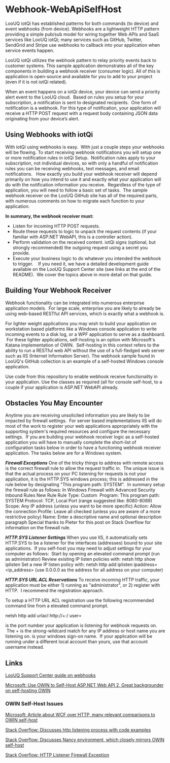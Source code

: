 # Webhook-WebApiSelfHost
LooUQ iotQi has established patterns for both commands (to device) and event webhooks (from device). Webhooks are a lightweight HTTP pattern providing a simple pub/sub model for wiring together Web APIs and SaaS services like LooUQ iotQi; many services such as GitHub, Twitter, SendGrid and Stripe use webhooks to callback into your application when service events happen.

LooUQ iotQi utilizes the webhook pattern to relay priority events back to customer systems.  This sample application demonstrates all of the key components in building a webhook receiver (consumer logic).  All of this is application is open-source and available for you to add to your project (even if it is not iotQi related).

When an event happens on a iotQi device, your device can send a priority alert event to the LooUQ cloud.  Based on rules you setup for your subscription, a notification is sent to designated recipients.  One form of notification is a webhook. For this type of notification, your application will receive a HTTP POST request with a request body containing JSON data originating from your device’s alert.  

## Using Webhooks with iotQi 
With iotQi using webhooks is easy.  With just a couple steps your webhooks will be flowing.
To start receiving webhook notifications you will setup one or more notification rules in iotQi Setup.  Notification rules apply to your subscription, not individual devices, so with only a handful of notification rules you can be receiving webhooks, text messages, and email notifications.
 
How exactly you build your webhook receiver will depend primarily on how you intend to use it and exactly what your application will do with the notification information you receive.  Regardless of the type of application, you will need to follow a basic set of tasks.  The sample webhook receiver on the LooUQ GitHub site has all of the required parts, with numerous comments on how to migrate each function to your application.  

**In summary, the webhook receiver must:**
* Listen for incoming HTTP POST requests.
* Route these requests to logic to unpack the request contents (if your familiar with ASP.NET WebAPI, this is a controller action).
* Perform validation on the received content. iotQi signs (optional, but strongly recommended) the outgoing request using a secret you provide.
* Execute your business logic to do whatever you intended the webhook to trigger.
  
If you need it, we have a detailed development guide available on the LooUQ Support Center site (see links at the end of the README).  We cover the topics above in more detail on that guide.

## Building Your Webhook Receiver
Webhook functionality can be integrated into numerous enterprise application models.  For large scale, enterprise you are likely to already be using web-based RESTful API services, which is exactly what a webhook is.

For lighter weight applications you may wish to build your application on workstation based platforms like a Windows console application to write incoming events to a disk log, or a WPF application to serve as a dashboard.  For these lighter applications, self-hosting is an option with Microsoft's Katana implementation of OWIN.  Self-hosting in this context refers to the ability to run a RESTful web API without the use of a full-fledged web server such as IIS (Internet Information Server). The webhook sample found in LooUQ's GitHub collection is an example of a self-hosted Windows console application.

Use code from this repository to enable webhook receive functionality in your application.  Use the classes as required (all for console self-host, to a couple if your application is ASP.NET WebAPI already.

## Obstacles You May Encounter
Anytime you are receiving unsolicited information you are likely to be impacted by firewall settings.  For server based implementations IIS will do most of the work to register your web applications appropriately with the supporting system's required resources and configure the necessary settings.  If you are building your webhook receiver logic as a self-hosted application you will have to manually complete the short-list of configuration tasks below in order to have a functioning webhook receiver application. The tasks below are for a Windows system.

**_Firewall Exceptions_**
One of the tricky things to address with remote access is the correct firewall rule to allow the request traffic in.  The unique issue is that the actual process on your PC listening for requests is not your application, it is the HTTP.SYS windows process; this is addressed in the rule below by designating "This program path: SYSTEM".  In summary setup the firewall rule as follows:
In Windows Firewall with Advanced Security
Inbound Rules
New Rule
Rule Type: Custom 
Program: This program path: SYSTEM
Protocol: TCP, Local Port (range suggested like: 8080-8089)
Scope: Any IP address (unless you want to be more specific)
Action: Allow the connection
Profile: Leave all checked (unless you are aware of a more restrictive policy)
Name: Enter a descriptive name and optional description paragraph
Special thanks to Pieter for this post on Stack Overflow for information on the firewall rule.

**_HTTP.SYS Listener Settings_**
When you use IIS, it automatically sets HTTP.SYS to be a listener for the interfaces (addresses) bound to your site applications.  If you self-host you may need to adjust settings for your computer as follows: 
Start by opening an elevated command prompt (run as administrator)
Review existing IP listen policies with: netsh http show iplisten
Set a new IP listen policy with: netsh http add iplisten ipaddress=<ip_address> (use 0.0.0.0 as the address for all address on your computer)

**_HTTP.SYS URL ACL Reservations_**
To receive incoming HTTP traffic, your application must be either 1) running as "administrator", or 2) register with HTTP.  I recommend the registration approach. 

To setup a HTTP URL ACL registration use the following recommended command line from a elevated command prompt.

netsh http add urlacl http://+:<portNumber>/ user=<yourUserName>

<portNumber> is the port number your application is listening for webhook requests on.  The + is the strong-wildcard match for any IP address or host name you are listening on.
<yourUserName> is your windows sign-on name.  If your application will be running under a different local account than yours, use that account username instead.
  
 ## Links
[LooUQ Support Center guide on webhooks](https://loouq.zendesk.com/knowledge/articles/115001639053/en-us?brand_id=658247)

[Microsoft: Use OWIN to Self-Host ASP.NET Web API 2, Great backgrounder on self-hosting OWIN](https://docs.microsoft.com/en-us/aspnet/web-api/overview/hosting-aspnet-web-api/use-owin-to-self-host-web-api) 

### OWIN Self-Host Issues
[Microsoft: Article about WCF over HTTP, many relevant comparisons to OWIN self-host](https://docs.microsoft.com/en-us/dotnet/framework/wcf/feature-details/configuring-http-and-https)

[Stack Overflow: Discusses http listening process with code examples](https://stackoverflow.com/questions/4019466/httplistener-access-denied)

[Stack Overflow: Discusses Nancy environment, which closely mirrors OWIN self-host](https://stackoverflow.com/questions/33559157/how-do-i-remotely-access-self-hosted-nancy-service)

[Stack Overflow: HTTP Listener Firewall Exception](https://stackoverflow.com/questions/17863294/c-sharp-httplistener-and-windows-firewall/21364604#21364604)

